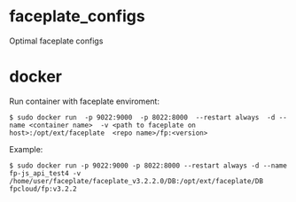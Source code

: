 # faceplate_configs
Optimal faceplate configs


# docker

Run container with faceplate enviroment:

`
$ sudo docker run 
    -p 9022:9000 
    -p 8022:8000 
    --restart always 
    -d --name <container name> 
    -v <path to faceplate on host>:/opt/ext/faceplate 
    <repo name>/fp:<version>
`

Example:

`
$ sudo docker run -p 9022:9000 -p 8022:8000 --restart always -d --name fp-js_api_test4 -v /home/user/faceplate/faceplate_v3.2.2.0/DB:/opt/ext/faceplate/DB fpcloud/fp:v3.2.2
`
